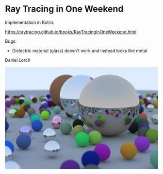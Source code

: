 Ray Tracing in One Weekend
==========================

Implementation in Kotlin.

https://raytracing.github.io/books/RayTracingInOneWeekend.html

Bugs:
* Dielectric material (glass) doesn't work and instead looks like metal

Daniel Lorch

![Final Scene](https://raw.githubusercontent.com/dlorch/RayTracingInOneWeekend/main/images/13.41-final-scene.png)

